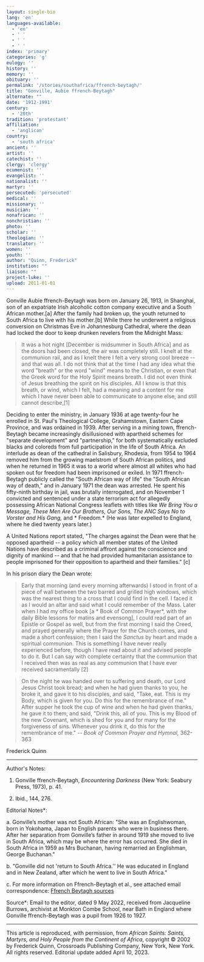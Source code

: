 ```yaml
---
layout: single-bio
lang: 'en'
languages-available:
  - 'en'
  - ' '
  - ' '
  - ' '
index: 'primary'
categories: 'g'
eulogy: ''
history: ''
memory: ''
obituary: ''
permalink: '/stories/southafrica/ffrench-beytagh/'
title: "Gonville, Aubie ffrench-Beytagh"
alternate: ""
date: '1912-1991'
century:
  - '20th'
tradition: 'protestant'
affiliation:
  - 'anglican'
country:
  - 'south africa'
ancient: ''
artist: ''
catechist: ''
clergy: 'clergy'
ecumenist: ''
evangelist: ''
nationalist: ''
martyr: ''
persecuted: 'persecuted'
medical: ''
missionary: ''
musician: ''
nonafrican: ''
nonchristian: ''
photo: ''
scholar: ''
theologian: ''
translator: ''
women: ''
youth: ''
author: "Quinn, Frederick"
institution: ""
liaison: ""
project-luke: ''
upload: 2011-01-01
---
```




Gonville Aubie ffrench-Beytagh was born on January 26, 1913, in Shanghai, son of an expatriate Irish alcoholic cotton company executive and a South African mother.[a] After the family had broken up, the youth returned to South Africa to live with his mother.[b] While there he underwent a religious conversion on Christmas Eve in Johannesburg Cathedral, where the dean had locked the door to keep drunken revelers from the Midnight Mass:

> It was a hot night [December is midsummer in South Africa] and as the doors had been closed, the air was completely still. I knelt at the communion rail, and as I knelt there I felt a very strong cool breeze -- and that was all. I do not think that at the time I had any idea what the word "breath" or the word "wind" means to the Christian, or even that the Greek word for the Holy Spirit means breath. I did not even think of Jesus breathing the spirit on his disciples. All I know is that this breath, or wind, which I felt, had a meaning and a content for me which I have never been able to communicate to anyone else, and still cannot describe,[1]

Deciding to enter the ministry, in January 1936 at age twenty-four he enrolled in St. Paul's Theological College, Grahamstown, Eastern Cape Province, and was ordained in 1939. After serving in a mining town, ffrench-Beytagh became increasingly disillusioned with apartheid schemes for "separate development" and "partnership," for both systematically excluded blacks and coloreds from full participation in the life of South Africa. An interlude as dean of the cathedral in Salisbury, Rhodesia, from 1954 to 1964 removed him from the growing maelstrom of South African politics, and when he returned in 1965 it was to a world where almost all whites who had spoken out for freedom had been imprisoned or exiled. In 1971 ffrench-Beytagh publicly called the "South African way of life" the "South African way of death," and in January 1971 the dean was arrested. He spent his fifty-ninth birthday in jail, was brutally interrogated, and on November 1 convicted and sentenced under a state terrorism act for allegedly possessing African National Congress leaflets with titles like *We Bring You a Message, These Men Are Our Brothers, Our Sons, The ANC Says No to Vorster and His Gang,*  and * Freedom.* (He was later expelled to England, where he died twenty years later.)

A United Nations report stated, "The charges against the Dean were that he opposed apartheid -- a policy which all member states of the United Nations have described as a criminal affront against the conscience and dignity of mankind -- and that he had provided humanitarian assistance to people imprisoned for their opposition to apartheid and their families." [c]

In his prison diary the Dean wrote:

> Early that morning (and every morning afterwards) I stood in front of a piece of wall between the two barred and grilled high windows, which was the nearest thing to a cross that I could find in the cell. I faced it as I would an altar and said what I could remember of the Mass. Later when I had my office book [a * Book of Common Prayer*, with the daily Bible lessons for matins and evensong], I could read part of an Epistle or Gospel as well, but from the first morning I said the Creed, and prayed generally where the Prayer for the Church comes, and made a short confession; then I said the *Sanctus* by heart and made a spiritual communion. This is something I have never really experienced before, though I have read about it and advised people to do it. But I can say with complete certainty that the communion that I received then was as real as any communion that I have ever received sacramentally [2]

> On the night he was handed over to suffering and death, our Lord Jesus Christ took bread; and when he had given thanks to you, he broke it, and gave it to his disciples, and said, "Take, eat. This is my Body, which is given for you. Do this for the remembrance of me." After supper he took the cup of wine and when he had given thanks, he gave it to them, and said, "Drink this, all of you. This is my Blood of the new Covenant, which is shed for you and for many for the forgiveness of sins. Whenever you drink it, do this for the remembrance of me."
> -- *Book of Common Prayer and Hymnal,* 362-363

Frederick Quinn

---

Author's Notes:

1. Gonville ffrench-Beytagh, *Encountering Darkness* (New York: Seabury Press, 1973), p. 41.

2. Ibid., 144, 276.


Editorial Notes*:

a. Gonville’s mother was not South African: "She was an Englishwoman, born in Yokohama, Japan to English parents who were in business there.  After her separation from Gonville’s father in around 1919 she moved to live in South Africa, which may be where the error has occurred.  She died in South Africa in 1959 as Mrs Buchanan, having remarried an Englishman, George Buchanan."

b. "Gonville did not 'return to South Africa.''  He was educated in England and in New Zealand, after which he went to live in South Africa."

c. For more information on Ffrench-Beytagh et al., see attached email correspondence: [Ffrench Beytagh sources](/resources/bio-pdfs/southafrica/ffrench-beytagh-corrections.pdf)

Source*: Email to the editor, dated 9 May 2022, received from Jacqueline Burrows, archivist at Monkton Combe School, near Bath in England where Gonville ffrench-Beytagh was a pupil from 1926 to 1927.

---

This article is reproduced, with permission, from *African Saints: Saints, Martyrs, and Holy People from the Continent of Africa*, copyright &copy; 2002 by Frederick Quinn, Crossroads Publishing Company, New York, New York.  All rights reserved. Editorial update added April 10, 2023.
